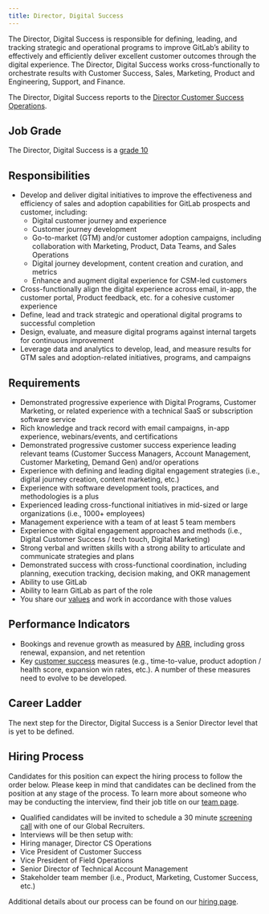 ```yaml
---
title: Director, Digital Success
---
```


The Director, Digital Success is responsible for defining, leading, and tracking strategic and operational programs to improve GitLab’s ability to effectively and efficiently deliver excellent customer outcomes through the digital experience. The Director, Digital Success works cross-functionally to orchestrate results with Customer Success, Sales, Marketing, Product and Engineering, Support, and Finance.

The Director, Digital Success reports to the [Director Customer Success Operations](https://about.gitlab.com/job-families/sales/director-customer-operations/).

## Job Grade

The Director, Digital Success is a [grade 10](https://about.gitlab.com/handbook/total-rewards/compensation/compensation-calculator/#gitlab-job-grades)

## Responsibilities

- Develop and deliver digital initiatives to improve the effectiveness and efficiency of sales and adoption capabilities for GitLab prospects and customer, including:
  - Digital customer journey and experience
  - Customer journey development
  - Go-to-market (GTM) and/or customer adoption campaigns, including collaboration with Marketing, Product, Data Teams, and Sales Operations
  - Digital journey development, content creation and curation, and metrics
  - Enhance and augment digital experience for CSM-led customers
- Cross-functionally align the digital experience across email, in-app, the customer portal, Product feedback, etc. for a cohesive customer experience
- Define, lead and track strategic and operational digital programs to successful completion
- Design, evaluate, and measure digital programs against internal targets for continuous improvement
- Leverage data and analytics to develop, lead, and measure results for GTM sales and adoption-related initiatives, programs, and campaigns

## Requirements

- Demonstrated progressive experience with Digital Programs, Customer Marketing, or related experience with a technical SaaS or subscription software service
- Rich knowledge and track record with email campaigns, in-app experience, webinars/events, and certifications
- Demonstrated progressive customer success experience leading relevant teams (Customer Success Managers, Account Management, Customer Marketing, Demand Gen) and/or operations
- Experience with defining and leading digital engagement strategies (i.e., digital journey creation, content marketing, etc.)
- Experience with software development tools, practices, and methodologies is a plus
- Experienced leading cross-functional initiatives in mid-sized or large organizations (i.e., 1000+ employees)
- Management experience with a team of at least 5 team members
- Experience with digital engagement approaches and methods (i.e., Digital Customer Success / tech touch, Digital Marketing)
- Strong verbal and written skills with a strong ability to articulate and communicate strategies and plans
- Demonstrated success with cross-functional coordination, including planning, execution tracking, decision making, and OKR management
- Ability to use GitLab
- Ability to learn GitLab as part of the role
- You share our [values](/handbook/values/) and work in accordance with those values

## Performance Indicators

- Bookings and revenue growth as measured by [ARR](https://about.gitlab.com/handbook/sales/sales-term-glossary/arr-in-practice/), including gross renewal, expansion, and net retention
- Key [customer success](https://about.gitlab.com/handbook/customer-success/vision/#measurement-and-kpis) measures (e.g., time-to-value, product adoption / health score, expansion win rates, etc.). A number of these measures need to evolve to be developed.

## Career Ladder

The next step for the Director, Digital Success is a Senior Director level that is yet to be defined.

## Hiring Process

Candidates for this position can expect the hiring process to follow the order below. Please keep in mind that candidates can be declined from the position at any stage of the process. To learn more about someone who may be conducting the interview, find their job title on our [team page](https://about.gitlab.com/company/team/).

- Qualified candidates will be invited to schedule a 30 minute [screening call](https://about.gitlab.com/handbook/hiring/interviewing/#screening-call) with one of our Global Recruiters.
- Interviews will be then setup with:
- Hiring manager, Director CS Operations
- Vice President of Customer Success
- Vice President of Field Operations
- Senior Director of Technical Account Management
- Stakeholder team member (i.e., Product, Marketing, Customer Success, etc.)

Additional details about our process can be found on our [hiring page](https://about.gitlab.com/handbook/hiring/).
